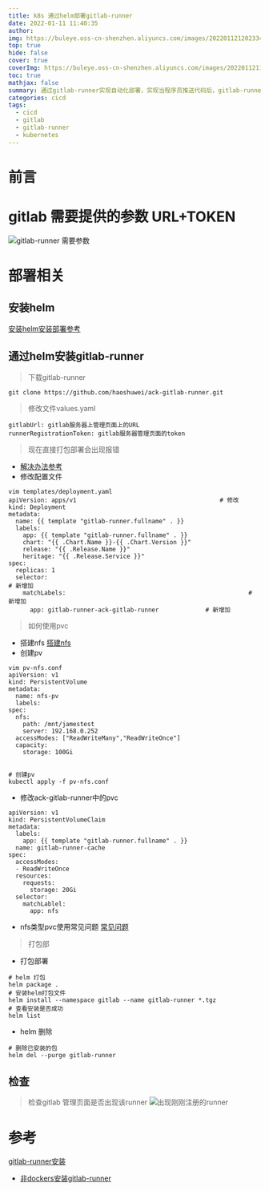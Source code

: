 ```yaml
---
title: k8s 通过helm部署gitlab-runner
date: 2022-01-11 11:40:35
author:  
img: https://buleye.oss-cn-shenzhen.aliyuncs.com/images/202201121202334.png
top: true
hide: false
cover: true
coverImg: https://buleye.oss-cn-shenzhen.aliyuncs.com/images/202201121153157.png
toc: true
mathjax: false
summary: 通过gitlab-runner实现自动化部署，实现当程序员推送代码后，gitlab-runner实现自动拉取代码并编译打包上传镜像以及自动部署
categories: cicd
tags:
  - cicd
  - gitlab
  - gitlab-runner
  - kubernetes
---
```




# 前言

# gitlab 需要提供的参数 URL+TOKEN

![gitlab-runner 需要参数](https://buleye.oss-cn-shenzhen.aliyuncs.com/images/cicd/202201121334232.png)


# 部署相关
##  安装helm
[安装helm安装部署参考](https://www.jianshu.com/p/9f294f654433)
## 通过helm安装gitlab-runner
>下载gitlab-runner
```
git clone https://github.com/haoshuwei/ack-gitlab-runner.git
```
> 修改文件values.yaml


```
gitlabUrl: gitlab服务器上管理页面上的URL
runnerRegistrationToken: gitlab服务器管理页面的token
```
> 现在直接打包部署会出现报错
- [解决办法参考](https://www.jianshu.com/p/21d916643560)
- 修改配置文件
```
vim templates/deployment.yaml
apiVersion: apps/v1                                        # 修改
kind: Deployment
metadata:
  name: {{ template "gitlab-runner.fullname" . }}
  labels:
    app: {{ template "gitlab-runner.fullname" . }}
    chart: "{{ .Chart.Name }}-{{ .Chart.Version }}"
    release: "{{ .Release.Name }}"
    heritage: "{{ .Release.Service }}"
spec:
  replicas: 1
  selector:                                                             # 新增加
    matchLabels:                                                   # 新增加
      app: gitlab-runner-ack-gitlab-runner             # 新增加

```
> 如何使用pvc
- 搭建nfs
[搭建nfs](https://www.jianshu.com/p/8dc6ba8d34b1)
- 创建pv

```
vim pv-nfs.conf
apiVersion: v1
kind: PersistentVolume
metadata:
  name: nfs-pv
  labels:
spec:
  nfs:
    path: /mnt/jamestest
    server: 192.168.0.252
  accessModes: ["ReadWriteMany","ReadWriteOnce"]
  capacity:
    storage: 100Gi


# 创建pv
kubectl apply -f pv-nfs.conf
```
- 修改ack-gitlab-runner中的pvc
```
apiVersion: v1
kind: PersistentVolumeClaim
metadata:
  labels:
    app: {{ template "gitlab-runner.fullname" . }}
  name: gitlab-runner-cache
spec:
  accessModes:
  - ReadWriteOnce
  resources:
    requests:
      storage: 20Gi
  selector:
    matchLablel:
      app: nfs
```

- nfs类型pvc使用常见问题
  [常见问题](https://www.jianshu.com/p/175402cd5d3d)

> 打包部
- 打包部署
```
# helm 打包
helm package .
# 安装helm打包文件
helm install --namespace gitlab --name gitlab-runner *.tgz
# 查看安装是否成功
helm list
```
- helm 删除
```
# 删除已安装的包
helm del --purge gitlab-runner
```
## 检查
> 检查gitlab 管理页面是否出现该runner
> ![出现刚刚注册的runner](https://buleye.oss-cn-shenzhen.aliyuncs.com/images/cicd/202201121334508.png)

# 参考
[gitlab-runner安装](https://help.aliyun.com/document_detail/106968.html)
- [非dockers安装gitlab-runner](https://www.jianshu.com/p/1014b0ec876d)